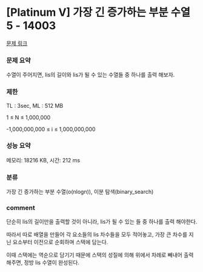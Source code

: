 # [Platinum V] 가장 긴 증가하는 부분 수열 5 - 14003

[문제 링크](https://www.acmicpc.net/problem/14003)

### 문제 요약

<p>수열이 주어지면, lis의 길이와 lis가 될 수 있는 수열들 중 하나를 출력 해보자.</p>

### 제한

TL : 3sec, ML : 512 MB

1 ≤ N ≤ 1,000,000

-1,000,000,000 ≤ i ≤ 1,000,000,000

### 성능 요약

메모리: 18216 KB, 시간: 212 ms

### 분류

가장 긴 증가하는 부분 수열(o(nlogn)), 이분 탐색(binary_search)


### comment

단순히 lis의 길이만을 출력할 것이 아니라, lis가 될 수 있는 들 중 하나를 출력 해야한다.

따라서 따로 배열을 만들어 각 요소들의 lis 차수들을 모두 적어놓고, 가장 큰 차수를 지닌 요소부터 이전으로 순회하며 스택에 담는다.

이때 스택에는 역순으로 담기기 때문에 스택의 성질에 의해 위에서 차례로 빼내어 출력해주면, 정방 lis 수열이 완성된다.
